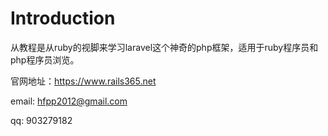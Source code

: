 # Introduction

从教程是从ruby的视脚来学习laravel这个神奇的php框架，适用于ruby程序员和php程序员浏览。

官网地址：https://www.rails365.net

email: hfpp2012@gmail.com

qq: 903279182
